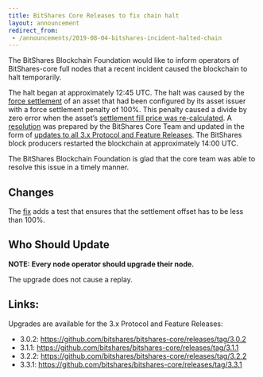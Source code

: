```yaml
---
title: BitShares Core Releases to fix chain halt
layout: announcement
redirect_from: 
 - /announcements/2019-08-04-bitshares-incident-halted-chain
---
```


The BitShares Blockchain Foundation would like to inform operators of
BitShares-core full nodes that a recent incident caused the blockchain to halt
temporarily.

The halt began at approximately 12:45 UTC. The halt was caused by the
[force settlement](https://how.bitshares.works/en/master/bts_holders/dex_short.html?highlight=force) of an asset
that had been configured by its asset issuer with a force settlement penalty of 100%.
This  penalty caused a divide by zero error when the asset’s
[settlement fill price was re-calculated](https://github.com/bitshares/bitshares-core/blob/ba19d55ccc711b126349d812dbc3e7f8f62b5e59/libraries/chain/db_update.cpp#L405-L407).
A [resolution](https://github.com/bitshares/bitshares-core/commit/ed6b6d8dc93d266407959d342235aaa740d64dc5) was prepared by the BitShares Core Team
and updated in the form of [updates to all 3.x Protocol and Feature Releases](#https://github.com/bitshares/bitshares-core/releases/tag/3.3.1).
The BitShares block producers restarted the blockchain at approximately 14:00 UTC.

The BitShares Blockchain Foundation is glad that the core team
was able to resolve this issue in a timely manner.

Changes
-------

The [fix](https://github.com/bitshares/bitshares-core/commit/ed6b6d8dc93d266407959d342235aaa740d64dc5) adds a test that ensures that the settlement offset has
to be less than 100%.

Who Should Update
-----------------

**NOTE: Every node operator should upgrade their node.**

The upgrade does not cause a replay.

Links:
------

Upgrades are available for the 3.x Protocol and Feature Releases:

* 3.0.2: https://github.com/bitshares/bitshares-core/releases/tag/3.0.2
* 3.1.1: https://github.com/bitshares/bitshares-core/releases/tag/3.1.1
* 3.2.2: https://github.com/bitshares/bitshares-core/releases/tag/3.2.2
* 3.3.1: https://github.com/bitshares/bitshares-core/releases/tag/3.3.1
